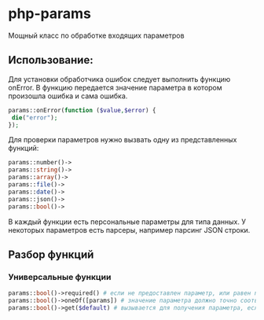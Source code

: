 # php-params
Мощный класс по обработке входящих параметров

## Использование:

Для установки обработчика ошибок следует выполнить функцию onError. В функцию передается значение параметра в котором произошла ошибка и сама ошибка.
```php
params::onError(function ($value,$error) {
 die("error");
});
```

Для проверки параметров нужно вызвать одну из представленных функций:
```php
params::number()->
params::string()->
params::array()->
params::file()->
params::date()->
params::json()->
params::bool()->
```
В каждый функции есть персональные параметры для типа данных. У некоторых параметров есть парсеры, например парсинг JSON строки.

## Разбор функций

### Универсальные функции
```php
params::bool()->required() # если не предоставлен параметр, или равен null, вызывается функция
params::bool()->oneOf([params]) # значение параметра должно точно соответствовать одному из предоставленных
params::bool()->get($default) # вызывается для получения параметра, если параметр не установлен, передает $default
```


